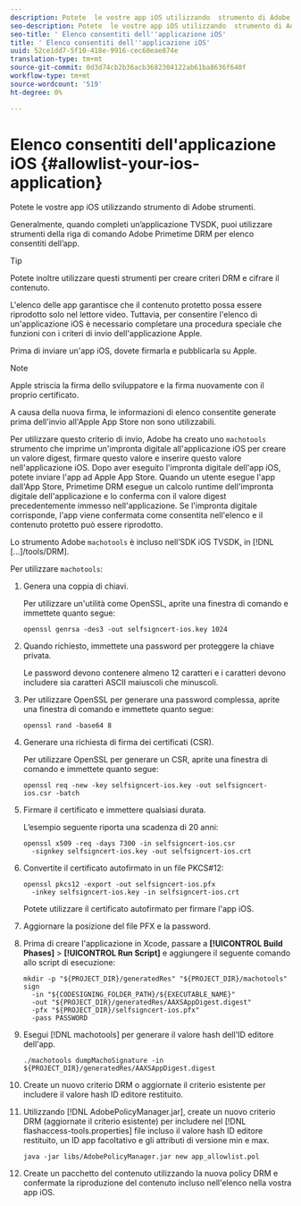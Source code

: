 ```yaml
---
description: Potete  le vostre app iOS utilizzando  strumento di Adobe  strumenti.
seo-description: Potete  le vostre app iOS utilizzando  strumento di Adobe  strumenti.
seo-title: ' Elenco consentiti dell''applicazione iOS'
title: ' Elenco consentiti dell''applicazione iOS'
uuid: 52ce1dd7-5f10-418e-9916-cec60eae874e
translation-type: tm+mt
source-git-commit: 0d3d74cb2b36acb3682304122ab61ba8636f640f
workflow-type: tm+mt
source-wordcount: '519'
ht-degree: 0%

---
```



#  Elenco consentiti dell&#39;applicazione iOS {#allowlist-your-ios-application}

Potete  le vostre app iOS utilizzando  strumento di Adobe  strumenti.

Generalmente, quando completi un’applicazione TVSDK, puoi utilizzare  strumenti della riga di comando Adobe Primetime DRM per  elenco consentiti dell’app.

>[!TIP]
>
>Potete inoltre utilizzare questi strumenti per creare criteri DRM e cifrare il contenuto.

L&#39;elenco delle app garantisce che il contenuto protetto possa essere riprodotto solo nel lettore video. Tuttavia, per consentire l&#39;elenco di un&#39;applicazione iOS è necessario completare una procedura speciale che funzioni con i criteri di invio dell&#39;applicazione Apple.

Prima di inviare un&#39;app iOS, dovete firmarla e pubblicarla su Apple.

>[!NOTE]
>
>Apple striscia la firma dello sviluppatore e la firma nuovamente con il proprio certificato.

A causa della nuova firma, le informazioni di elenco consentite generate prima dell&#39;invio all&#39;Apple App Store non sono utilizzabili.

Per utilizzare questo criterio di invio,  Adobe ha creato uno `machotools` strumento che imprime un&#39;impronta digitale all&#39;applicazione iOS per creare un valore digest, firmare questo valore e inserire questo valore nell&#39;applicazione iOS. Dopo aver eseguito l&#39;impronta digitale dell&#39;app iOS, potete inviare l&#39;app ad Apple App Store. Quando un utente esegue l&#39;app dall&#39;App Store, Primetime DRM esegue un calcolo runtime dell&#39;impronta digitale dell&#39;applicazione e lo conferma con il valore digest precedentemente immesso nell&#39;applicazione. Se l&#39;impronta digitale corrisponde, l&#39;app viene confermata come consentita nell&#39;elenco e il contenuto protetto può essere riprodotto.

Lo strumento  Adobe `machotools` è incluso nell’SDK iOS TVSDK, in [!DNL [...]/tools/DRM].

Per utilizzare `machotools`:

1. Genera una coppia di chiavi.

   Per utilizzare un&#39;utilità come OpenSSL, aprite una finestra di comando e immettete quanto segue:

   ```shell
   openssl genrsa -des3 -out selfsigncert-ios.key 1024
   ```

1. Quando richiesto, immettete una password per proteggere la chiave privata.

   Le password devono contenere almeno 12 caratteri e i caratteri devono includere sia caratteri ASCII maiuscoli che minuscoli.
1. Per utilizzare OpenSSL per generare una password complessa, aprite una finestra di comando e immettete quanto segue:

   ```shell
   openssl rand -base64 8
   ```

1. Generare una richiesta di firma dei certificati (CSR).

   Per utilizzare OpenSSL per generare un CSR, aprite una finestra di comando e immettete quanto segue:

   ```shell
   openssl req -new -key selfsigncert-ios.key -out selfsigncert-ios.csr -batch
   ```

1. Firmare il certificato e immettere qualsiasi durata.

   L’esempio seguente riporta una scadenza di 20 anni:

   ```shell
   openssl x509 -req -days 7300 -in selfsigncert-ios.csr  
     -signkey selfsigncert-ios.key -out selfsigncert-ios.crt
   ```

1. Convertite il certificato autofirmato in un file PKCS#12:

   ```shell
   openssl pkcs12 -export -out selfsigncert-ios.pfx  
     -inkey selfsigncert-ios.key -in selfsigncert-ios.crt
   ```

   Potete utilizzare il certificato autofirmato per firmare l&#39;app iOS.

1. Aggiornare la posizione del file PFX e la password.
1. Prima di creare l&#39;applicazione in Xcode, passare a **[!UICONTROL Build Phases]** > **[!UICONTROL Run Script]** e aggiungere il seguente comando allo script di esecuzione:

   ```shell
   mkdir -p "${PROJECT_DIR}/generatedRes" "${PROJECT_DIR}/machotools" sign  
     -in "${CODESIGNING_FOLDER_PATH}/${EXECUTABLE_NAME}"  
     -out "${PROJECT_DIR}/generatedRes/AAXSAppDigest.digest"  
     -pfx "${PROJECT_DIR}/selfsigncert-ios.pfx"  
     -pass PASSWORD
   ```

1. Esegui [!DNL machotools] per generare il valore hash dell&#39;ID editore dell&#39;app.

   ```shell
   ./machotools dumpMachoSignature -in ${PROJECT_DIR}/generatedRes/AAXSAppDigest.digest
   ```

1. Create un nuovo criterio DRM o aggiornate il criterio esistente per includere il valore hash ID editore restituito.
1. Utilizzando [!DNL AdobePolicyManager.jar], create un nuovo criterio DRM (aggiornate il criterio esistente) per includere nel [!DNL flashaccess-tools.properties] file incluso il valore hash ID editore restituito, un ID app facoltativo e gli attributi di versione min e max.

   ```shell
   java -jar libs/AdobePolicyManager.jar new app_allowlist.pol
   ```

1. Create un pacchetto del contenuto utilizzando la nuova policy DRM e confermate la riproduzione del contenuto incluso nell&#39;elenco nella vostra app iOS.
